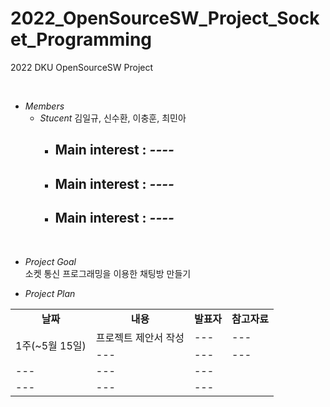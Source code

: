 # 2022_OpenSourceSW_Project_Socket_Programming
2022 DKU OpenSourceSW Project <br>

<br>

* *Members*
    - *Stucent* 김일규, 신수환, 이충훈, 최민아 <br>
        - Main interest : *----*
            - 
        - Main interest : *----*
            - 
        - Main interest : *----*
            - 
       
<br>

* *Project Goal*    <br>
    소켓 통신 프로그래밍을 이용한 채팅방 만들기
    
* *Project Plan*

<table border="0" align="center" width=100%>
    <tr align="center">
        <td><B>날짜</td>
        <td><B>내용</td>
        <td><B>발표자</td>
        <td><B>참고자료</td>
    </tr>
    <tr>
        <td rowspan="2">1주(~5월 15일)</td>
        <td>프로젝트 제안서 작성</td>
        <td>---</td>
        <td>---</td>
    </tr>
     <tr>
        <td>---</td>
        <td>---</td>
        <td>---</td>
    </tr>
    <tr>
        <td>---</td>
        <td>---</td>
        <td>---</td>
    </tr>
    <tr>
        <td>---</td>
        <td>---</td>
        <td>---</td>
    </tr>
    </table>
